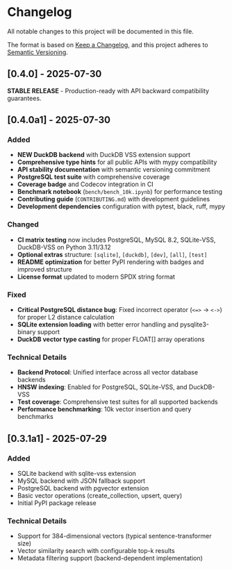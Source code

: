 # Changelog

All notable changes to this project will be documented in this file.

The format is based on [Keep a Changelog](https://keepachangelog.com/en/1.0.0/),
and this project adheres to [Semantic Versioning](https://semver.org/spec/v2.0.0.html).

## [0.4.0] - 2025-07-30

**STABLE RELEASE** - Production-ready with API backward compatibility guarantees.

## [0.4.0a1] - 2025-07-30

### Added
- **NEW DuckDB backend** with DuckDB VSS extension support
- **Comprehensive type hints** for all public APIs with mypy compatibility
- **API stability documentation** with semantic versioning commitment
- **PostgreSQL test suite** with comprehensive coverage
- **Coverage badge** and Codecov integration in CI
- **Benchmark notebook** (`bench/bench_10k.ipynb`) for performance testing
- **Contributing guide** (`CONTRIBUTING.md`) with development guidelines
- **Development dependencies** configuration with pytest, black, ruff, mypy

### Changed
- **CI matrix testing** now includes PostgreSQL, MySQL 8.2, SQLite-VSS, DuckDB-VSS on Python 3.11/3.12
- **Optional extras** structure: `[sqlite]`, `[duckdb]`, `[dev]`, `[all]`, `[test]`
- **README optimization** for better PyPI rendering with badges and improved structure
- **License format** updated to modern SPDX string format

### Fixed
- **Critical PostgreSQL distance bug**: Fixed incorrect operator (`<=>` → `<->`) for proper L2 distance calculation
- **SQLite extension loading** with better error handling and pysqlite3-binary support
- **DuckDB vector type casting** for proper FLOAT[] array operations

### Technical Details
- **Backend Protocol**: Unified interface across all vector database backends
- **HNSW indexing**: Enabled for PostgreSQL, SQLite-VSS, and DuckDB-VSS
- **Test coverage**: Comprehensive test suites for all supported backends
- **Performance benchmarking**: 10k vector insertion and query benchmarks

## [0.3.1a1] - 2025-07-29

### Added
- SQLite backend with sqlite-vss extension
- MySQL backend with JSON fallback support
- PostgreSQL backend with pgvector extension
- Basic vector operations (create_collection, upsert, query)
- Initial PyPI package release

### Technical Details
- Support for 384-dimensional vectors (typical sentence-transformer size)
- Vector similarity search with configurable top-k results
- Metadata filtering support (backend-dependent implementation)